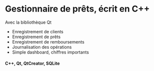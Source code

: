# Gestionnaire de prêts‚ écrit en C++ 
Avec la bibliothèque Qt

* Enregistrement de clients
* Enregistrement de prêts
* Enregistrement de remboursements
* Journalisation des opérations
* Simple dashboard, chiffres importants

#### C++, Qt, QtCreator, SQLite
